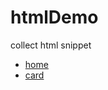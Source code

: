 # htmlDemo
collect html snippet

- [home](https://pq1949.github.io/htmlDemo/)
- [card](https://pq1949.github.io/htmlDemo/animation/card.html)
